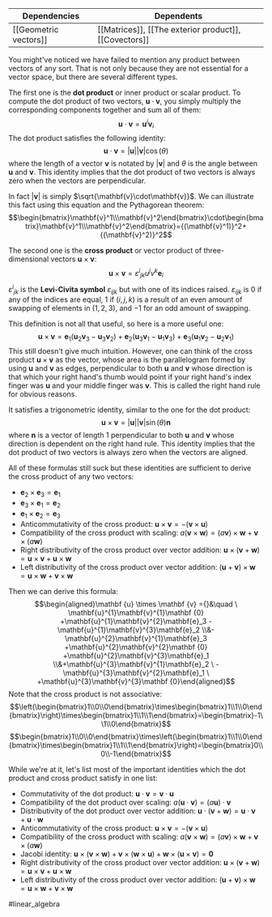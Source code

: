 Dependencies | Dependents
------------ | ------------
[[Geometric vectors]] | [[Matrices]], [[The exterior product]], [[Covectors]]

You might've noticed we have failed to mention any product between vectors of any sort. That is not only because they are not essential for a vector space, but there are several different types.

The first one is the **dot product** or inner product or scalar product. To compute the dot product of two vectors, $\mathbf{u}\cdot\mathbf{v}$, you simply multiply the corresponding components together and sum all of them:
$$\mathbf{u}\cdot\mathbf{v}=\mathbf{u}^i\mathbf{v}_i$$
The dot product satisfies the following identity:
$$\mathbf{u}\cdot\mathbf{v}=|\mathbf{u}||\mathbf{v}|\cos(\theta)$$
where the length of a vector $\mathbf{v}$ is notated by $|\mathbf{v}|$ and $\theta$ is the angle between $\mathbf{u}$ and $\mathbf{v}$. This identity implies that the dot product of two vectors is always zero when the vectors are perpendicular.

In fact $|\mathbf{v}|$ is simply $\sqrt{\mathbf{v}\cdot\mathbf{v}}$. We can illustrate this fact using this equation and the Pythagorean theorem:
$$\begin{bmatrix}\mathbf{v}^1\\\mathbf{v}^2\end{bmatrix}\cdot\begin{bmatrix}\mathbf{v}^1\\\mathbf{v}^2\end{bmatrix}={(\mathbf{v}^1)}^2+{(\mathbf{v}^2)}^2$$

The second one is the **cross product** or vector product of three-dimensional vectors $\mathbf{u}\times\mathbf{v}$:
$$\mathbf{u}\times\mathbf{v}={\varepsilon^i}_{jk}u^jv^k\mathbf{e}_i$$
${\varepsilon^i}_{jk}$ is the **Levi-Civita symbol** $\varepsilon_{ijk}$ but with one of its indices raised. $\varepsilon_{ijk}$ is $0$ if any of the indices are equal, $1$ if $(i,j,k)$ is a result of an even amount of swapping of elements in $(1,2,3)$, and $-1$ for an odd amount of swapping.

This definition is not all that useful, so here is a more useful one:
$$\mathbf{u}\times\mathbf{v}=\mathbf{e}_1(\mathbf{u}_2\mathbf{v}_3-\mathbf{u}_3\mathbf{v}_2)+\mathbf{e}_2(\mathbf{u}_3\mathbf{v}_1-\mathbf{u}_1\mathbf{v}_3)+\mathbf{e}_3(\mathbf{u}_1\mathbf{v}_2-\mathbf{u}_2\mathbf{v}_1)$$
This still doesn't give much intuition. However, one can think of the cross product $\mathbf{u}\times\mathbf{v}$ as the vector, whose area is the parallelogram formed by using $\mathbf{u}$ and $\mathbf{v}$ as edges, perpendicular to both $\mathbf{u}$ and $\mathbf{v}$ whose direction is that which your right hand's thumb would point if your right hand's index finger was $\mathbf{u}$ and your middle finger was $\mathbf{v}$. This is called the right hand rule for obvious reasons.

It satisfies a trigonometric identity, similar to the one for the dot product:
$$\mathbf{u}\times\mathbf{v}=|\mathbf{u}||\mathbf{v}|\sin(\theta)\mathbf{n}$$
where $\mathbf{n}$ is a vector of length $1$ perpendicular to both $\mathbf{u}$ and $\mathbf{v}$ whose direction is dependent on the right hand rule. This identity implies that the dot product of two vectors is always zero when the vectors are aligned.

All of these formulas still suck but these identities are sufficient to derive the cross product of any two vectors:
* $\mathbf{e}_2\times\mathbf{e}_3=\mathbf{e}_1$
* $\mathbf{e}_3\times\mathbf{e}_1=\mathbf{e}_2$
* $\mathbf{e}_1\times\mathbf{e}_2=\mathbf{e}_3$
* Anticommutativity of the cross product: $\mathbf{u}\times\mathbf{v}=-(\mathbf{v}\times\mathbf{u})$
* Compatibility of the cross product with scaling: $a(\mathbf{v}\times\mathbf{w})=(a\mathbf{v})\times\mathbf{w}+\mathbf{v}\times(a\mathbf{w})$
* Right distributivity of the cross product over vector addition: $\mathbf{u}\times(\mathbf{v}+\mathbf{w})=\mathbf{u}\times\mathbf{v}+\mathbf{u}\times\mathbf{w}$
* Left distributivity of the cross product over vector addition: $(\mathbf{u}+\mathbf{v})\times\mathbf{w}=\mathbf{u}\times\mathbf{w}+\mathbf{v}\times\mathbf{w}$

Then we can derive this formula:
$$\begin{aligned}\mathbf {u} \times \mathbf {v} ={}&\quad \ \mathbf{u}^{1}\mathbf{v}^{1}\mathbf {0} +\mathbf{u}^{1}\mathbf{v}^{2}\mathbf{e}_3 -\mathbf{u}^{1}\mathbf{v}^{3}\mathbf{e}_2 \\&-\mathbf{u}^{2}\mathbf{v}^{1}\mathbf{e}_3 +\mathbf{u}^{2}\mathbf{v}^{2}\mathbf {0} +\mathbf{u}^{2}\mathbf{v}^{3}\mathbf{e}_1 \\&+\mathbf{u}^{3}\mathbf{v}^{1}\mathbf{e}_2 \ -\mathbf{u}^{3}\mathbf{v}^{2}\mathbf{e}_1 \ +\mathbf{u}^{3}\mathbf{v}^{3}\mathbf {0}\end{aligned}$$
Note that the cross product is not associative:
$$\left(\begin{bmatrix}1\\0\\0\end{bmatrix}\times\begin{bmatrix}1\\1\\0\end{bmatrix}\right)\times\begin{bmatrix}1\\1\\1\end{bmatrix}=\begin{bmatrix}-1\\1\\0\end{bmatrix}$$
$$\begin{bmatrix}1\\0\\0\end{bmatrix}\times\left(\begin{bmatrix}1\\1\\0\end{bmatrix}\times\begin{bmatrix}1\\1\\1\end{bmatrix}\right)=\begin{bmatrix}0\\0\\-1\end{bmatrix}$$

While we're at it, let's list most of the important identities which the dot product and cross product satisfy in one list:
* Commutativity of the dot product: $\mathbf{u}\cdot\mathbf{v}=\mathbf{v}\cdot\mathbf{u}$
* Compatibility of the dot product over scaling: $a(\mathbf{u}\cdot\mathbf{v})=(a\mathbf{u})\cdot\mathbf{v}$
* Distributivity of the dot product over vector addition: $\mathbf{u}\cdot(\mathbf{v}+\mathbf{w})=\mathbf{u}\cdot\mathbf{v}+\mathbf{u}\cdot\mathbf{w}$
* Anticommutativity of the cross product: $\mathbf{u}\times\mathbf{v}=-(\mathbf{v}\times\mathbf{u})$
* Compatibility of the cross product with scaling: $a(\mathbf{v}\times\mathbf{w})=(a\mathbf{v})\times\mathbf{w}+\mathbf{v}\times(a\mathbf{w})$
* Jacobi identity: $\mathbf{u}\times(\mathbf{v}\times\mathbf{w})+\mathbf{v}\times(\mathbf{w}\times\mathbf{u})+\mathbf{w}\times(\mathbf{u}\times\mathbf{v})=\mathbf{0}$
* Right distributivity of the cross product over vector addition: $\mathbf{u}\times(\mathbf{v}+\mathbf{w})=\mathbf{u}\times\mathbf{v}+\mathbf{u}\times\mathbf{w}$
* Left distributivity of the cross product over vector addition: $(\mathbf{u}+\mathbf{v})\times\mathbf{w}=\mathbf{u}\times\mathbf{w}+\mathbf{v}\times\mathbf{w}$


#linear_algebra